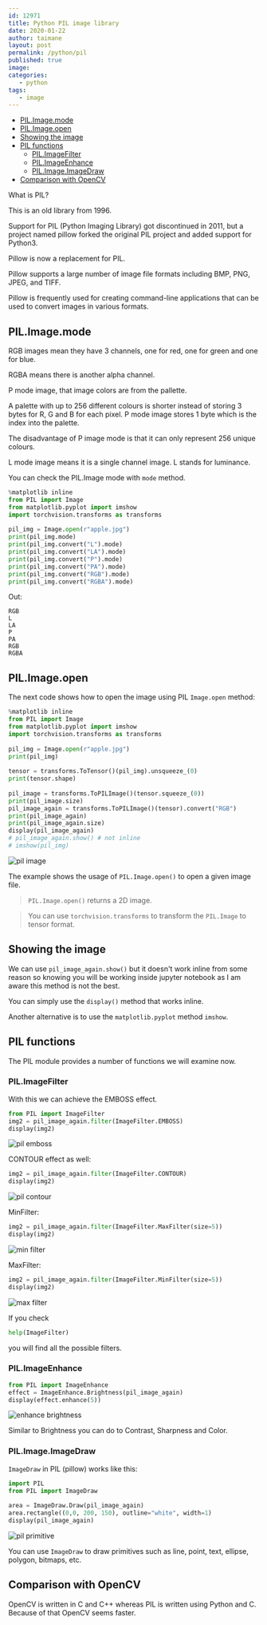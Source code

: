 ```yaml
---
id: 12971
title: Python PIL image library
date: 2020-01-22
author: taimane
layout: post
permalink: /python/pil
published: true
image: 
categories: 
   - python
tags:   
   - image
---
```

- [PIL.Image.mode](#pilimagemode)
- [PIL.Image.open](#pilimageopen)
- [Showing the image](#showing-the-image)
- [PIL functions](#pil-functions)
  - [PIL.ImageFilter](#pilimagefilter)
  - [PIL.ImageEnhance](#pilimageenhance)
  - [PIL.Image.ImageDraw](#pilimageimagedraw)
- [Comparison with OpenCV](#comparison-with-opencv)
 
What is PIL? 
 
This is an old library from 1996. 
 
Support for PIL (Python Imaging Library) got discontinued in 2011, but a project named pillow forked the original PIL project and added support for Python3.
 
Pillow is now a replacement for PIL.
 
Pillow supports a large number of image file formats including BMP, PNG, JPEG, and TIFF.
 
Pillow is frequently used for creating command-line applications that can be used to convert images in various formats.

## PIL.Image.mode

RGB images mean they have 3 channels, one for red, one for green and one for blue. 

RGBA means there is another alpha channel.

P mode image, that image colors are from the pallette.

A palette with up to 256 different colours is shorter instead of storing 3 bytes for R, G and B for each pixel. P mode image stores 1 byte which is the index into the palette. 

The disadvantage of P image mode is that it can only represent 256 unique colours.

L mode image means it is a single channel image. L stands for luminance.

You can check the PIL.Image mode with `mode` method.

```python
%matplotlib inline
from PIL import Image
from matplotlib.pyplot import imshow 
import torchvision.transforms as transforms
 
pil_img = Image.open(r"apple.jpg")
print(pil_img.mode)
print(pil_img.convert("L").mode)
print(pil_img.convert("LA").mode)
print(pil_img.convert("P").mode)
print(pil_img.convert("PA").mode)
print(pil_img.convert("RGB").mode)
print(pil_img.convert("RGBA").mode)
```

Out:
```
RGB
L
LA
P
PA
RGB
RGBA
```
 
## PIL.Image.open
 
The next code shows how to open the image using PIL `Image.open` method:
 
```python
%matplotlib inline
from PIL import Image
from matplotlib.pyplot import imshow 
import torchvision.transforms as transforms
 
pil_img = Image.open(r"apple.jpg")
print(pil_img)
 
tensor = transforms.ToTensor()(pil_img).unsqueeze_(0)
print(tensor.shape) 
 
pil_image = transforms.ToPILImage()(tensor.squeeze_(0))
print(pil_image.size)
pil_image_again = transforms.ToPILImage()(tensor).convert("RGB")
print(pil_image_again)
print(pil_image_again.size)
display(pil_image_again)
# pil_image_again.show() # not inline
# imshow(pil_img)
```
 
![pil image](/wp-content/uploads/2021/09/pil1.jpg)
 
The example shows the usage of `PIL.Image.open()` to open a given image file.
 
> `PIL.Image.open()` returns a 2D image.
 
> You can use `torchvision.transforms` to transform the `PIL.Image` to tensor format.
 
## Showing the image
 
We can use `pil_image_again.show()` but it doesn't work inline from some reason so knowing you will be working inside jupyter notebook as I am aware this method is not the best. 
 
You can simply use the `display()` method that works inline.
 
Another alternative is to use the `matplotlib.pyplot` method `imshow`.
 
## PIL functions
 
The PIL module provides a number of functions we will examine now.
 
 
### PIL.ImageFilter
 
With this we can achieve the EMBOSS effect.
 
```python
from PIL import ImageFilter
img2 = pil_image_again.filter(ImageFilter.EMBOSS)
display(img2)
```
 
![pil emboss](/wp-content/uploads/2021/09/pil_emboss.jpg)
 
CONTOUR effect as well:
 
```python
img2 = pil_image_again.filter(ImageFilter.CONTOUR)
display(img2)
```
 
![pil contour](/wp-content/uploads/2021/09/pil_contour.jpg)
 
MinFilter:
 
```python
img2 = pil_image_again.filter(ImageFilter.MaxFilter(size=5))
display(img2)
```
![min filter](/wp-content/uploads/2021/09/pil_minfilter.jpg)
 
 
MaxFilter:
 
```python
img2 = pil_image_again.filter(ImageFilter.MinFilter(size=5))
display(img2)
```
 
![max filter](/wp-content/uploads/2021/09/pil_maxfilter.jpg)
 
If you check 
 
```python
help(ImageFilter)
```
 
you will find all the possible filters.
 
### PIL.ImageEnhance 
 
```python
from PIL import ImageEnhance
effect = ImageEnhance.Brightness(pil_image_again)
display(effect.enhance(5))
```
 
![enhance brightness](/wp-content/uploads/2021/09/pil_enhance_brightness.jpg)
 
Similar to Brightness you can do to Contrast, Sharpness and Color.
 
### PIL.Image.ImageDraw
 
`ImageDraw` in PIL (pillow) works like this:
 
```python
import PIL
from PIL import ImageDraw
 
area = ImageDraw.Draw(pil_image_again)
area.rectangle((0,0, 200, 150), outline="white", width=1)
display(pil_image_again)
```
 
![pil primitive](/wp-content/uploads/2021/09/pil_primitive.jpg)
 
 
You can use `ImageDraw` to draw primitives such as line, point, text, ellipse, polygon, bitmaps, etc.
 
## Comparison with OpenCV
 
OpenCV is written in C and C++ whereas PIL is written using Python and C. Because of that OpenCV seems faster.

